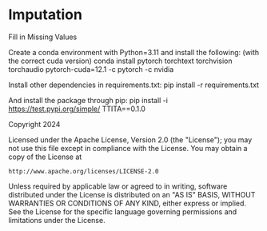 # Imputation
Fill in Missing Values

Create a conda environment with Python=3.11 and install the following: (with the correct cuda version)
    conda install pytorch torchtext torchvision torchaudio pytorch-cuda=12.1 -c pytorch -c nvidia

Install other dependencies in requirements.txt:
    pip install -r requirements.txt

And install the package through pip:
    pip install -i https://test.pypi.org/simple/ TTITA==0.1.0

Copyright 2024

Licensed under the Apache License, Version 2.0 (the "License");
you may not use this file except in compliance with the License.
You may obtain a copy of the License at

    http://www.apache.org/licenses/LICENSE-2.0

Unless required by applicable law or agreed to in writing, software
distributed under the License is distributed on an "AS IS" BASIS,
WITHOUT WARRANTIES OR CONDITIONS OF ANY KIND, either express or implied.
See the License for the specific language governing permissions and
limitations under the License.
